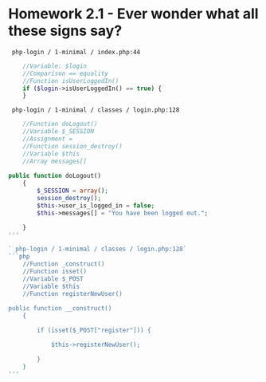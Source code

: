 # Homework 2.1 - Ever wonder what all these signs say?


` php-login / 1-minimal / index.php:44`
```php
    //Variable: $login
    //Comparison == equality
    //Function isUserLoggedIn()
    if ($login->isUserLoggedIn() == true) {
    }
```

` php-login / 1-minimal / classes / login.php:128`
```php
    //Function doLogout()
    //Variable $_SESSION
    //Assignment = 
    //Function session_destroy()
    //Variable $this
    //Array messages[]
    
public function doLogout()
    {
        $_SESSION = array();
        session_destroy();
        $this->user_is_logged_in = false;
        $this->messages[] = "You have been logged out.";

    }
'''

` php-login / 1-minimal / classes / login.php:128`
```php
    //Function _construct()
    //Function isset()
    //Variable $_POST
    //Variable $this
    //Function registerNewUser()
    
public function __construct()
    {

        if (isset($_POST["register"])) {

            $this->registerNewUser();

        }
    }
'''
